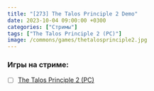 ```yaml
---
title: "[273] The Talos Principle 2 Demo"
date: 2023-10-04 09:00:00 +0300
categories: ["Стримы"]
tags: ["The Talos Principle 2 (PC)"]
image: /commons/games/thetalosprinciple2.jpg
---
```


### Игры на стриме:
+ [ ] [The Talos Principle 2 (PC)](/tags/the-talos-principle-2-pc)
